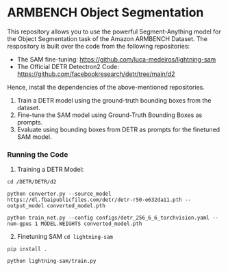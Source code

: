 # ARMBENCH Object Segmentation

This repository allows you to use the powerful Segment-Anything model for the Object Segmentation task of the Amazon ARMBENCH Dataset. The respository is built over 
the code from the following repositories:

- The SAM fine-tuning: https://github.com/luca-medeiros/lightning-sam
- The Official DETR Detectron2 Code: https://github.com/facebookresearch/detr/tree/main/d2

Hence, install the dependencies of the above-mentioned repositories.


1. Train a DETR model using the ground-truth bounding boxes from the dataset.
2. Fine-tune the SAM model using Ground-Truth Bounding Boxes as prompts.
3. Evaluate using bounding boxes from DETR as prompts for the finetuned SAM model.

### Running the Code
1. Training a DETR Model:
 
 `cd /DETR/DETR/d2`

`python converter.py --source_model https://dl.fbaipublicfiles.com/detr/detr-r50-e632da11.pth --output_model converted_model.pth`

`python train_net.py --config configs/detr_256_6_6_torchvision.yaml --num-gpus 1 MODEL.WEIGHTS converted_model.pth`

2. Finetuning SAM
`cd lightning-sam`

`pip install .`

`python lightning-sam/train.py`

